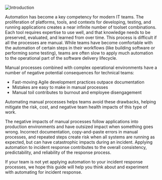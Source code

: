 
![Introduction](../assets/img/headers/AR_Intro.png)

Automation has become a key competency for modern IT teams. The proliferation of platforms, tools, and contexts for developing, testing, and running applications creates a near infinite number of toolset combinations. Each tool requires expertise to use well, and that knowledge needs to be preserved, evaluated, and learned from over time. This process is difficult if all the processes are manual. While teams have become comfortable with the automation of certain steps in their workflows (like building software or performing some testing), teams are often slow to apply much automation to the operational part of the software delivery lifecycle.

Manual processes combined with complex operational environments have a number of negative potential consequences for technical teams:

* Fast-moving Agile development practices outpace documentation
* Mistakes are easy to make in manual processes
* Manual toil contributes to burnout and employee disengagement

Automating manual processes helps teams avoid these drawbacks, helping mitigate the risk, cost, and negative team health impacts of this type of work.

The negative impacts of manual processes follow applications into production environments and have outsized impact when something goes wrong. Incorrect documentation, copy-and-paste errors in manual processes, and repeated steps create risk when all systems are running as expected, but can have catastrophic impacts during an incident. Applying automation to incident response contributes to the overall consistency, predictability, and reliability of the response process.

If your team is not yet applying automation to your incident response processes, we hope this guide will help you think about and experiment with automating for incident response.
